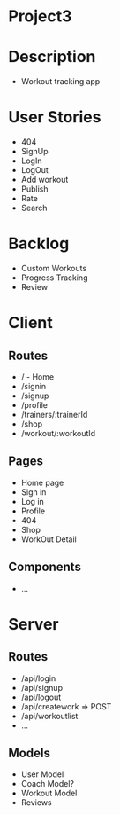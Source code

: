 # Project3

# Description
- Workout tracking app

# User Stories
* 404
* SignUp
* LogIn
* LogOut
* Add workout
* Publish 
* Rate 
* Search

# Backlog
* Custom Workouts
* Progress Tracking
* Review

# Client

## Routes
* / - Home
* /signin
* /signup
* /profile
* /trainers/:trainerId
* /shop
* /workout/:workoutId

## Pages
* Home page
* Sign in
* Log in
* Profile
* 404
* Shop
* WorkOut Detail

## Components
* ...

# Server
## Routes
* /api/login
* /api/signup
* /api/logout
* /api/creatework => POST
* /api/workoutlist
* ...
## Models
* User Model
* Coach Model?
* Workout Model
* Reviews
